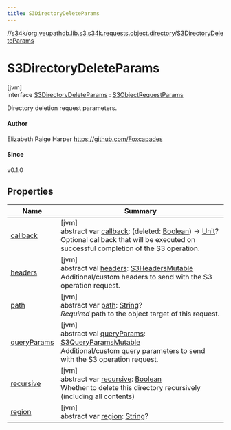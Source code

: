 ```yaml
---
title: S3DirectoryDeleteParams
---
```

//[s34k](../../../index.html)/[org.veupathdb.lib.s3.s34k.requests.object.directory](../index.html)/[S3DirectoryDeleteParams](index.html)



# S3DirectoryDeleteParams



[jvm]\
interface [S3DirectoryDeleteParams](index.html) : [S3ObjectRequestParams](../../org.veupathdb.lib.s3.s34k.requests.object/-s3-object-request-params/index.html)

Directory deletion request parameters.



#### Author



Elizabeth Paige Harper https://github.com/Foxcapades



#### Since



v0.1.0



## Properties


| Name | Summary |
|---|---|
| [callback](callback.html) | [jvm]<br>abstract var [callback](callback.html): (deleted: [Boolean](https://kotlinlang.org/api/latest/jvm/stdlib/kotlin/-boolean/index.html)) -&gt; [Unit](https://kotlinlang.org/api/latest/jvm/stdlib/kotlin/-unit/index.html)?<br>Optional callback that will be executed on successful completion of the S3 operation. |
| [headers](../../org.veupathdb.lib.s3.s34k.requests/-s3-request-params/headers.html) | [jvm]<br>abstract val [headers](../../org.veupathdb.lib.s3.s34k.requests/-s3-request-params/headers.html): [S3HeadersMutable](../../org.veupathdb.lib.s3.s34k.fields.headers/-s3-headers-mutable/index.html)<br>Additional/custom headers to send with the S3 operation request. |
| [path](../../org.veupathdb.lib.s3.s34k.requests.object/-s3-object-request-params/path.html) | [jvm]<br>abstract var [path](../../org.veupathdb.lib.s3.s34k.requests.object/-s3-object-request-params/path.html): [String](https://kotlinlang.org/api/latest/jvm/stdlib/kotlin/-string/index.html)?<br>*Required* path to the object target of this request. |
| [queryParams](../../org.veupathdb.lib.s3.s34k.requests/-s3-request-params/query-params.html) | [jvm]<br>abstract val [queryParams](../../org.veupathdb.lib.s3.s34k.requests/-s3-request-params/query-params.html): [S3QueryParamsMutable](../../org.veupathdb.lib.s3.s34k.fields.query_params/-s3-query-params-mutable/index.html)<br>Additional/custom query parameters to send with the S3 operation request. |
| [recursive](recursive.html) | [jvm]<br>abstract var [recursive](recursive.html): [Boolean](https://kotlinlang.org/api/latest/jvm/stdlib/kotlin/-boolean/index.html)<br>Whether to delete this directory recursively (including all contents) |
| [region](../../org.veupathdb.lib.s3.s34k.requests/-s3-region-request-params/region.html) | [jvm]<br>abstract var [region](../../org.veupathdb.lib.s3.s34k.requests/-s3-region-request-params/region.html): [String](https://kotlinlang.org/api/latest/jvm/stdlib/kotlin/-string/index.html)? |

